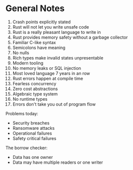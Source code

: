 # General Notes

1. Crash points explicitly stated
2. Rust will not let you write unsafe code
3. Rust is a really pleasant language to write in
4. Rust provides memory safety without a garbage collector
5. Familiar C-like syntax
6. Semicolons have meaning
7. No nulls
8. Rich types make invalid states unpresentable
9. Modern tooling
10. No memory leaks or SQL injection
11. Most loved language 7 years in an row
12. Rust errors happen at compile time
13. Fearless concurrency
14. Zero cost abstractions
15. Algebraic type system
16. No runtime types
17. Errors don't take you out of program flow

Problems today:
- Security breaches
- Ransomware attacks
- Operational failures
- Safety critical failures

The borrow checker:
- Data has one owner
- Data may have multiple readers or one writer
